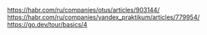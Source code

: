 https://habr.com/ru/companies/otus/articles/903144/
https://habr.com/ru/companies/yandex_praktikum/articles/779954/
https://go.dev/tour/basics/4
